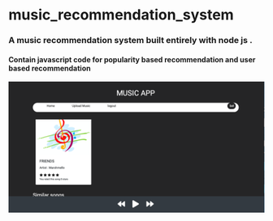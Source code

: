 # music_recommendation_system

### A music recommendation system built entirely with node js . 
#### Contain javascript code for popularity based recommendation and user based recommendation


![alt text](https://github.com/JithinKSatheesh/music_recommendation_system/blob/master/preview/1.png?raw=true)
